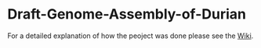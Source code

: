 # Draft-Genome-Assembly-of-Durian

For a detailed explanation of how the peoject was done please see the [Wiki](https://github.com/razmo63/Draft-Genome-Assembly-of-Durian/wiki).
